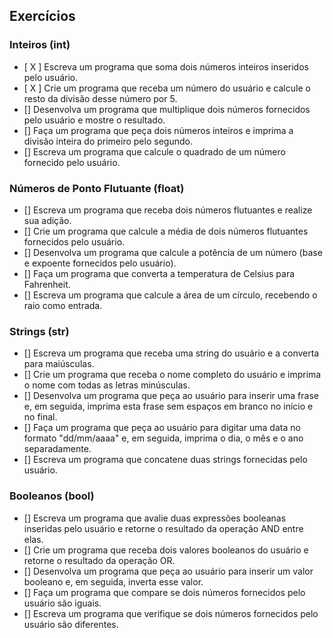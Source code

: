 ## Exercícios
### Inteiros (int)

- [ X ] Escreva um programa que soma dois números inteiros inseridos pelo usuário.
- [ X ] Crie um programa que receba um número do usuário e calcule o resto da divisão desse número por 5.
- [] Desenvolva um programa que multiplique dois números fornecidos pelo usuário e mostre o resultado.
- [] Faça um programa que peça dois números inteiros e imprima a divisão inteira do primeiro pelo segundo.
- [] Escreva um programa que calcule o quadrado de um número fornecido pelo usuário.

### Números de Ponto Flutuante (float)
- [] Escreva um programa que receba dois números flutuantes e realize sua adição.
- [] Crie um programa que calcule a média de dois números flutuantes fornecidos pelo usuário.
- [] Desenvolva um programa que calcule a potência de um número (base e expoente fornecidos pelo usuário).
- [] Faça um programa que converta a temperatura de Celsius para Fahrenheit.
- [] Escreva um programa que calcule a área de um círculo, recebendo o raio como entrada.

### Strings (str)
- [] Escreva um programa que receba uma string do usuário e a converta para maiúsculas.
- [] Crie um programa que receba o nome completo do usuário e imprima o nome com todas as letras minúsculas.
- [] Desenvolva um programa que peça ao usuário para inserir uma frase e, em seguida, imprima esta frase sem espaços em branco no início e no final.
- [] Faça um programa que peça ao usuário para digitar uma data no formato "dd/mm/aaaa" e, em seguida, imprima o dia, o mês e o ano separadamente.
- [] Escreva um programa que concatene duas strings fornecidas pelo usuário.

### Booleanos (bool)
- [] Escreva um programa que avalie duas expressões booleanas inseridas pelo usuário e retorne o resultado da operação AND entre elas.
- [] Crie um programa que receba dois valores booleanos do usuário e retorne o resultado da operação OR.
- [] Desenvolva um programa que peça ao usuário para inserir um valor booleano e, em seguida, inverta esse valor.
- [] Faça um programa que compare se dois números fornecidos pelo usuário são iguais.
- [] Escreva um programa que verifique se dois números fornecidos pelo usuário são diferentes.